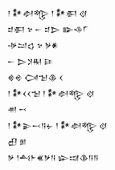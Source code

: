 <div class='block'>
<div class='line'>𒁹 𒀯𒀠𒈜 𒁹 𒀯𒀳 𒋼</div>
<div class='line'>𒄑𒀳 𒆳 𒀸 𒄑𒆕 𒅔𒈾𒇲</div>
<div class='line'>𒋩𒁺𒌓 𒆳 𒃻𒀭</div>
<div class='line'>𒀸 𒆕𒋡𒊑 𒄿</div>
<div class='line'>𒄵𒄴 𒉏𒈠𒆠 𒌋</div>
<div class='line'>𒁹 𒀯𒌋𒌋𒈠 𒁹 𒀯𒀠𒈜 𒋼</div>
<div class='line'>𒉣 𒍗</div>
<div class='line'>𒁹 𒀯𒉌𒁁𒀀𒉡 𒁹 𒀯𒀠𒈜 𒋼</div>
<div class='line'>𒌷 𒁳</div>
<div class='line'>𒃻 𒁹𒋀𒈨𒌍𒃻𒀀 𒇽𒀕𒆠𒀀𒀀</div>
</div>